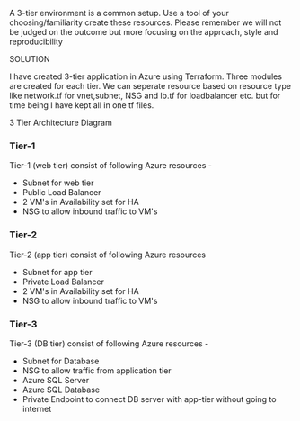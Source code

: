 
A 3-tier environment is a common setup. Use a tool of your choosing/familiarity create these resources. Please remember we will not be judged on the outcome but more focusing on the approach, style and reproducibility

SOLUTION

I have created 3-tier application in Azure using Terraform. Three modules are created for each tier. We can seperate resource based on resource type like network.tf for vnet,subnet, NSG and lb.tf for loadbalancer etc.  but for time being I have kept all in one tf files.

3 Tier Architecture Diagram 

### Tier-1
Tier-1 (web tier) consist of following Azure resources -
- Subnet for web tier
- Public Load Balancer
- 2 VM's in Availability set for HA
- NSG to allow inbound traffic to VM's

### Tier-2
Tier-2 (app tier) consist of following Azure resources
- Subnet for app tier
- Private Load Balancer
- 2 VM's in Availability set for HA
- NSG to allow inbound traffic to VM's

### Tier-3
Tier-3 (DB tier) consist of following Azure resources -
- Subnet for Database
- NSG to allow traffic from application tier
- Azure SQL Server
- Azure SQL Database
- Private Endpoint to connect DB server with app-tier without going to internet
